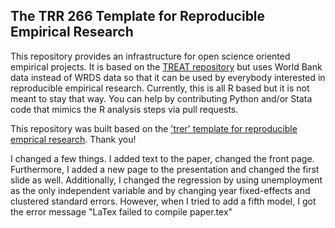 ## The TRR 266 Template for Reproducible Empirical Research 

This repository provides an infrastructure for open science oriented empirical projects. It is based on the [TREAT repository](https://github.com/trr266/treat) but uses World Bank data instead of WRDS data so that it can be used by everybody interested in reproducible empirical research. Currently, this is all R based but it is not meant to stay that way. You can help by contributing Python and/or Stata code that mimics the R analysis steps via pull requests.

This repository was built based on the ['trer' template for reproducible emprical research](https://github.com/trr266/trer). Thank you!

I changed a few things. I added text to the paper, changed the front page. Furthermore, I added a new page to the presentation and changed the first slide as well. Additionally, I changed the regression by using unemployment as the only independent variable and by changing year fixed-effects and clustered standard errors. However, when I tried to add a fifth model, I got the error message "LaTex failed to compile paper.tex"